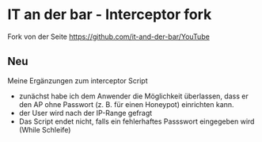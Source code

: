 # IT an der bar - Interceptor fork

Fork von der Seite https://github.com/it-and-der-bar/YouTube

## Neu

Meine Ergänzungen zum interceptor Script

- zunächst habe ich dem Anwender die Möglichkeit überlassen, dass er den AP ohne Passwort (z. B. für einen Honeypot) einrichten kann. 
- der User wird nach der IP-Range gefragt
- Das Script endet nicht, falls ein fehlerhaftes Passswort eingegeben wird (While Schleife)
